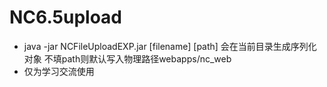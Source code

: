 # NC6.5upload
- java -jar NCFileUploadEXP.jar [filename] [path]
会在当前目录生成序列化对象
不填path则默认写入物理路径webapps/nc_web
- 仅为学习交流使用

